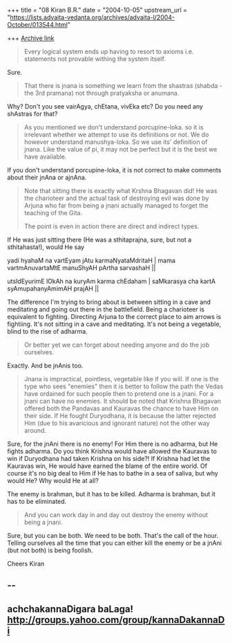 +++
title = "08 Kiran B.R."
date = "2004-10-05"
upstream_url = "https://lists.advaita-vedanta.org/archives/advaita-l/2004-October/013544.html"

+++
[Archive link](https://lists.advaita-vedanta.org/archives/advaita-l/2004-October/013544.html)

> Every logical system ends up having to resort to axioms i.e. statements
> not provable withing the system itself.  

Sure.

> That there is jnana is something
> we learn from the shastras (shabda - the 3rd pramana) not through
> pratyaksha or anumana.

Why? Don't you see vairAgya, chEtana, vivEka etc? Do you need any
shAstras for that?

> As you mentioned we don't understand porcupine-loka.  so it is irrelevant
> whether we attempt to use its definitions or not.  We do however
> understand manushya-loka.  So we use its' definition of jnana.  Like the
> value of pi, it may not be perfect but it is the best we have available.

If you don't understand porcupine-loka, it is not correct to make
comments about their jnAna or ajnAna.

> Note that sitting there is exactly what Krshna Bhagavan did!  He was the
> charioteer and the actual task of destroying evil was done by Arjuna who
> far from being a jnani actually managed to forget the teaching of the
> Gita.
> 
> The point is even in action there are direct and indirect types.

If He was just sitting there (He was a sthitaprajna, sure, but not a
sthitahasta!), would He say

yadi hyahaM na vartEyam jAtu karmaNyataMdritaH |
mama vartmAnuvartaMtE manuShyAH pArtha sarvashaH ||

utsIdEyurimE lOkAh na kuryAm karma chEdaham |
saMkarasya cha kartA syAmupahanyAmimAH prajAH ||

The difference I'm trying to bring about is between sitting in a cave
and meditating and going out there in the battlefield. Being a
charioteer is equivalent to fighting. Directing Arjuna to the correct
place to aim arrows is fightiing. It's not sitting in a cave and
meditating. It's not being a vegetable, blind to the rise of adharma.

> Or better yet we can forget about needing anyone and do the job ourselves.

Exactly. And be jnAnis too.

> Jnana is impractical, pointless, vegetable like if you will.  If one is
> the type who sees "enemies" then it is better to follow the path the Vedas
> have ordained for such people then to pretend one is a jnani.  For a jnani
> can have no enemies.  It should be noted that Krishna Bhagavan offered
> both the Pandavas and Kauravas the chance to have Him on their side.  If
> He fought Duryodhana, it is because the latter rejected Him (due to his
> avaricious and ignorant nature) not the other way around.

Sure, for the jnAni there is no enemy! For Him there is no adharma,
but He fights adharma. Do you think Krishna would have allowed the
Kauravas to win if Duryodhana had taken Krishna on his side?! If
Krishna had let the Kauravas win, He would have earned the blame of
the entire world. Of course it's no big deal to Him if He has to bathe
in a sea of saliva, but why would He? Why would He at all?

The enemy is brahman, but it has to be killed. Adharma is brahman, but
it has to be eliminated.

> And you can work day in and day out destroy the enemy without being a jnani.

Sure, but you can be both. We need to be both. That's the call of the
hour. Telling ourselves all the time that you can either kill the
enemy or be a jnAni (but not both) is being foolish.

Cheers
Kiran

-- 
-------------------------------------------------------------------
achchakannaDigara baLaga!
http://groups.yahoo.com/group/kannaDakannaDi
-------------------------------------------------------------------

